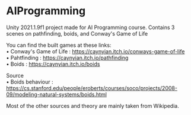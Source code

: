 # AIProgramming
Unity 2021.1.9f1 project made for AI Programming course. Contains 3 scenes on pathfinding, boids, and Conway's Game of Life  

You can find the built games at these links:  
• Conway's Game of Life : https://caynyian.itch.io/conways-game-of-life  
• Pahtfinding : https://caynyian.itch.io/pathfinding  
• Boids : https://caynyian.itch.io/boids  

Source  
• Boids behaviour : https://cs.stanford.edu/people/eroberts/courses/soco/projects/2008-09/modeling-natural-systems/boids.html  
  
Most of the other sources and theory are mainly taken from Wikipedia.  
